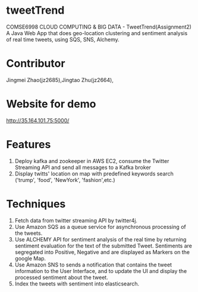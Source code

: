 # tweetTrend
COMSE6998 CLOUD COMPUTING & BIG DATA - TweetTrend(Assignment2)
A Java Web App that does geo-location clustering and sentiment analysis of real time tweets, using SQS, SNS, Alchemy. 
# Contributor
Jingmei Zhao(jz2685),Jingtao Zhu(jz2664),
# Website for demo
http://35.164.101.75:5000/


# Features
1. Deploy kafka and zookeeper in AWS EC2, consume the Twitter Streaming API and send all messages to a Kafka broker
2. Display twitts' location on map with predefined keywords search ('trump', 'food', 'NewYork', 'fashion',etc.)

# Techniques
1. Fetch data from twitter streaming API by twitter4j.
2. Use Amazon SQS as a queue service for asynchronous processing of the tweets.
3. Use ALCHEMY API for sentiment analysis of the real time by returning sentiment evaluation for the text of the submitted Tweet. Sentiments are segregated into Positive, Negative and are displayed as Markers on the google Map.
4. Use Amazon SNS to sends a notification that contains the tweet information to the User Interface, and to update the UI and display the processed sentiment about the tweet.
5. Index the tweets with sentiment into elasticsearch.


